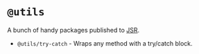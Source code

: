 # `@utils`

A bunch of handy packages published to [JSR](jsr.io).

- `@utils/try-catch` - Wraps any method with a try/catch block.
